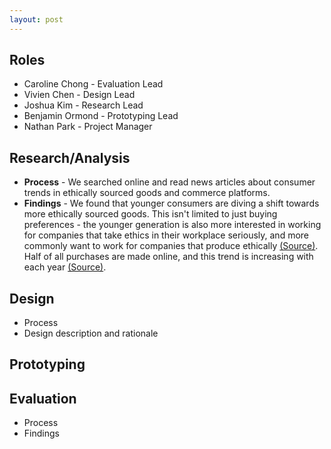 ```yaml
---
layout: post
---
```


## Roles
* Caroline Chong - Evaluation Lead
* Vivien Chen - Design Lead
* Joshua Kim - Research Lead
* Benjamin Ormond - Prototyping Lead
* Nathan Park - Project Manager

## Research/Analysis
* **Process** - We searched online and read news articles about consumer trends in ethically sourced goods and commerce platforms.
* **Findings** - We found that younger consumers are diving a shift towards more ethically sourced goods. This isn't limited to just buying preferences - the younger generation is also more interested in working for companies that take ethics in their workplace seriously, and more commonly want to work for companies that produce ethically [(Source)](https://www.ft.com/content/8b08bf4c-e5a0-11e7-8b99-0191e45377ec). Half of all purchases are made online, and this trend is increasing with each year [(Source)](https://www.usatoday.com/story/money/2016/06/08/survey-more-than-half-purchases-made-online/85592598/).  

## Design
* Process
* Design description and rationale

## Prototyping

## Evaluation
* Process
* Findings
